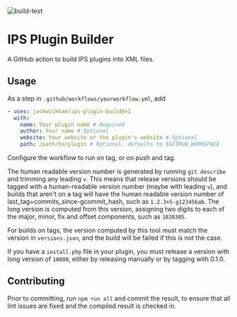 ![build-test](https://github.com/jackwickham/ips-plugin-build/workflows/build-test/badge.svg)

# IPS Plugin Builder

A GitHub action to build IPS plugins into XML files.

## Usage

As a step in `.github/workflows/yourworkflow.yml`, add
```yaml
- uses: jackwickham/ips-plugin-build@v1
  with:
    name: Your plugin name # Required
    author: Your name # Optional
    website: Your website or the plugin's website # Optional
    path: /path/to/plugin # Optional, defaults to $GITHUB_WORKSPACE
```

Configure the workflow to run on tag, or on push and tag.

The human readable version number is generated by running `git describe` and
trimming any leading `v`. This means that release versions should be tagged with
a human-readable version number (maybe with leading `v`), and builds that aren't
on a tag will have the human readable version number of
last_tag+commits_since-gcommit_hash, such as `1.2.3+5-g123456ab`. The long
version is computed from this version, assigning two digits to each of the
major, minor, fix and offset components, such as `1020305`.

For builds on tags, the version computed by this tool must match the version in
`versions.json`, and the build will be failed if this is not the case.

If you have a `install.php` file in your plugin, you must release a version with
long version of `10000`, either by releasing manually or by tagging with 0.1.0.

## Contributing

Prior to committing, run `npm run all` and commit the result, to ensure that all
lint issues are fixed and the compiled result is checked in.
